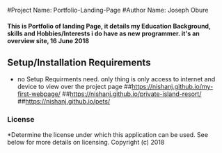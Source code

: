 #Project Name: Portfolio-Landing-Page
#Author Name: Joseph Obure
#### This is Portfolio of landing Page, it details my Education Background, skills and Hobbies/Interests i do have as new programmer. it's an overview site, 16 June 2018
## Setup/Installation Requirements
* no Setup Requirments need. only thing is only access to internet and device to view over the project page
##https://nishanj.github.io/my-first-webpage/
##https://nishanj.github.io/private-island-resort/
##https://nishanj.github.io/pets/
### License
*Determine the license under which this application can be used.  See below for more details on licensing.
Copyright (c) 2018
